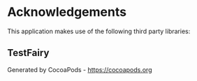 # Acknowledgements
This application makes use of the following third party libraries:

## TestFairy


Generated by CocoaPods - https://cocoapods.org
